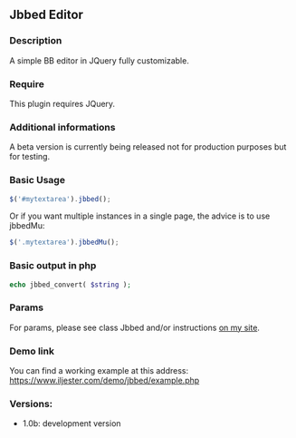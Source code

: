 ## Jbbed Editor

### Description
A simple BB editor in JQuery fully customizable.

### Require
This plugin requires JQuery.

### Additional informations
A beta version is currently being released not for production purposes but for testing.

### Basic Usage

```js
$('#mytextarea').jbbed();
```
Or if you want multiple instances in a single page, the advice is to use jbbedMu:

```js
$('.mytextarea').jbbedMu();
```

### Basic output in php

```php
echo jbbed_convert( $string );
```
### Params

For params, please see class Jbbed and/or instructions [on my site](https://www.iljester.com/portfolio/jbbed-editor/).

### Demo link

You can find a working example at this address:
https://www.iljester.com/demo/jbbed/example.php

### Versions:

* 1.0b: development version